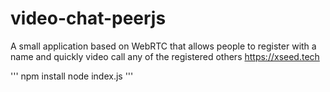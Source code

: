 # video-chat-peerjs

A small application based on WebRTC that allows people to register with a name and quickly video call any of the registered others https://xseed.tech

'''
npm install
node index.js
'''
